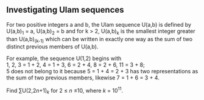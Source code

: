 ## Investigating Ulam sequences

For two positive integers a and b, the Ulam sequence U(a,b) is defined by U(a,b)<sub>1</sub> = a, U(a,b)<sub>2</sub> = b and for k &gt; 2,
U(a,b)<sub>k</sub> is the smallest integer greater than U(a,b)<sub>(k-1)</sub> which can be written in exactly one way as the sum of two distinct previous members of U(a,b).

For example, the sequence U(1,2) begins with<br>
1, 2, 3 = 1 + 2, 4 = 1 + 3, 6 = 2 + 4, 8 = 2 + 6, 11 = 3 + 8;<br>
5 does not belong to it because 5 = 1 + 4 = 2 + 3 has two representations as the sum of two previous members, likewise 7 = 1 + 6 = 3 + 4.

Find &#x2211;U(2,2<var>n</var>+1)<sub><var>k</var></sub> for 2 &#x2264; <var>n</var> &#x2264;10, where <var>k</var> = 10<sup>11</sup>.
